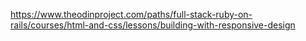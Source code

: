 https://www.theodinproject.com/paths/full-stack-ruby-on-rails/courses/html-and-css/lessons/building-with-responsive-design